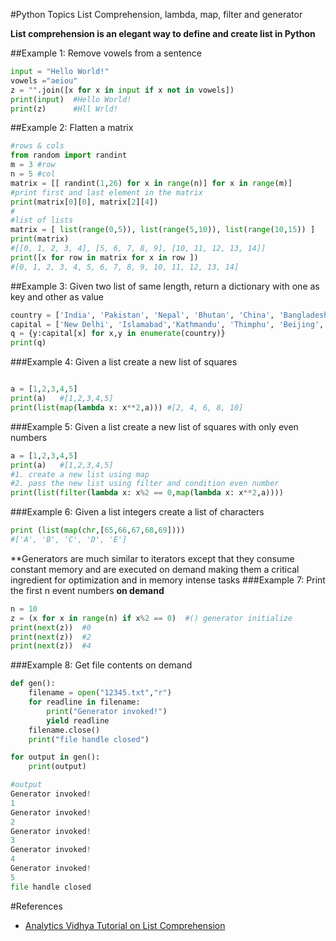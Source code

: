 #Python Topics
List Comprehension, lambda, map, filter and generator

**List comprehension is an elegant way to define and create list in Python**

##Example 1: 
Remove vowels from a sentence
````python
input = "Hello World!"
vowels ="aeiou"
z = "".join([x for x in input if x not in vowels])
print(input)  #Hello World!
print(z)      #Hll Wrld!
````

##Example 2:
Flatten a matrix
````python
#rows & cols
from random import randint
m = 3 #row
n = 5 #col
matrix = [[ randint(1,26) for x in range(n)] for x in range(m)]
#print first and last element in the matrix
print(matrix[0][0], matrix[2][4])
#
#list of lists
matrix = [ list(range(0,5)), list(range(5,10)), list(range(10,15)) ]
print(matrix)
#[[0, 1, 2, 3, 4], [5, 6, 7, 8, 9], [10, 11, 12, 13, 14]]
print([x for row in matrix for x in row ])
#[0, 1, 2, 3, 4, 5, 6, 7, 8, 9, 10, 11, 12, 13, 14]
````

##Example 3:
Given two list of same length, return a dictionary with one as key and other as value
````python
country = ['India', 'Pakistan', 'Nepal', 'Bhutan', 'China', 'Bangladesh']
capital = ['New Delhi', 'Islamabad','Kathmandu', 'Thimphu', 'Beijing', 'Dhaka']
q = {y:capital[x] for x,y in enumerate(country)}
print(q)
````

###Example 4:
Given a list create a new list of squares
````python

a = [1,2,3,4,5]
print(a)   #[1,2,3,4,5]
print(list(map(lambda x: x**2,a))) #[2, 4, 6, 8, 10]
````

###Example 5:
Given a list create a new list of squares with only even numbers
````python
a = [1,2,3,4,5]
print(a)   #[1,2,3,4,5]
#1. create a new list using map
#2. pass the new list using filter and condition even number
print(list(filter(lambda x: x%2 == 0,map(lambda x: x**2,a))))
````

###Example 6:
Given a list integers create a list of characters
````python
print (list(map(chr,[65,66,67,68,69])))             
#['A', 'B', 'C', 'D', 'E']
````

**Generators are much similar to iterators except that they consume constant memory and are executed on demand 
making them a critical ingredient for optimization and in memory intense tasks
###Example 7: Print the first n event numbers **on demand**
```python
n = 10
z = (x for x in range(n) if x%2 == 0)  #() generator initialize
print(next(z))  #0
print(next(z))  #2
print(next(z))  #4
```

###Example 8: Get file contents on demand
```python
def gen():
	filename = open("12345.txt","r")
	for readline in filename:
		print("Generator invoked!")
		yield readline
	filename.close()
	print("file handle closed")

for output in gen():
	print(output)

#output
Generator invoked!
1
Generator invoked!
2
Generator invoked!
3
Generator invoked!
4
Generator invoked!
5
file handle closed
```




#References
* [Analytics Vidhya Tutorial on List Comprehension](http://www.analyticsvidhya.com/blog/2016/01/python-tutorial-list-comprehension-examples/)

